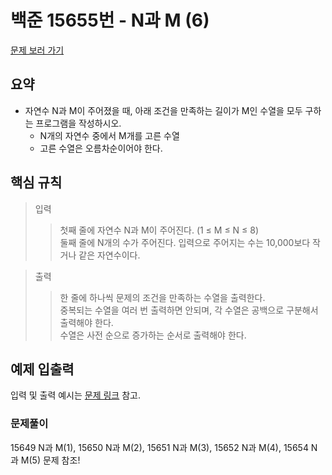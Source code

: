 # 백준 15655번 - N과 M (6)

[문제 보러 가기](https://www.acmicpc.net/problem/15655)

## 요약

- 자연수 N과 M이 주어졌을 때, 아래 조건을 만족하는 길이가 M인 수열을 모두 구하는 프로그램을 작성하시오.
  - N개의 자연수 중에서 M개를 고른 수열
  - 고른 수열은 오름차순이어야 한다.

## 핵심 규칙

> 입력
>> 첫째 줄에 자연수 N과 M이 주어진다. (1 ≤ M ≤ N ≤ 8)  
>> 둘째 줄에 N개의 수가 주어진다. 입력으로 주어지는 수는 10,000보다 작거나 같은 자연수이다.

> 출력
>> 한 줄에 하나씩 문제의 조건을 만족하는 수열을 출력한다.   
>> 중복되는 수열을 여러 번 출력하면 안되며, 각 수열은 공백으로 구분해서 출력해야 한다.  
>> 수열은 사전 순으로 증가하는 순서로 출력해야 한다.

## 예제 입출력

입력 및 출력 예시는 [문제 링크](https://www.acmicpc.net/problem/15655) 참고.

### 문제풀이

15649 N과 M(1), 15650 N과 M(2), 15651 N과 M(3), 15652 N과 M(4), 15654 N과 M(5) 문제 참조!